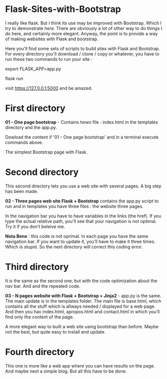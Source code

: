 # Flask-Sites-with-Bootstrap

I really like flask. But I think its use may be improved with Bootstrap. Which I try to demonstrate here. There are obviously a lot of other way to do things I do here, and certainly more elegant. Anyway, the point is to provide a way of making websites with Flask and bootstrap. 

Here you'll find some sets of scripts to build sites with Flask and Bootstrap. For every directory you'll download / clone / copy or whatever, you have to run these two commands to run your site : 

export FLASK_APP=app.py

flask run

visit https://127.0.0.1:5000 and be amazed. 

# First directory 

**01 - One page bootstrap** - Contains twwo file : index.html in the templates directory and the app.py. 

Dowload the content if '01 - One page bootstrap' and in a terminal execute commands above. 

The simplest Bootstrap page with Flask. 

# Second directory 

This second directory lets you use a web site with several pages. A big step has been made.

**02 - Three pages web site Flask + Bootstrap** contains the app.py script to run and in templates you have three files : the website three pages. 

In the navigation bar you have to have variables in the links (the href). If you type the actual relative path, you'll see that your navigation is not optimal. Try it if you  don't beleive me. 

**Nota Bene** : this code is not oprimal. In each page you have the same navigation bar. If you want to update it, you'll have to make it three times. Which is stupid. So the next directory will correct this coding error. 

# Third directory

It is the same as the second one, but with the code optimization about the nav bar. And and the repeated code. 

**03 - N pages website with Flask + Bootstrap + Jinja2** - app.py is the same. The main update is in the templates folder. The main file is base.html, which contains all the stuff which is allways needed / displayed for a web page. And then you hav index.html, apropos.html and contact.html in which you'll find only the content of the page. 

A more elegant way to built a web site using bootstrap than before. Maybe not the best, but quite easy to install and update. 

# Fourth directory
This one is more like a web app where you can have results on the page. And maybe next a simple blog. But all this have to be done. 

